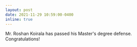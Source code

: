 ```yaml
---
layout: post
date: 2021-11-29 10:59:00-0400
inline: true
---
```


Mr. Roshan Koirala has passed his Master's degree defense. Congratulations! 